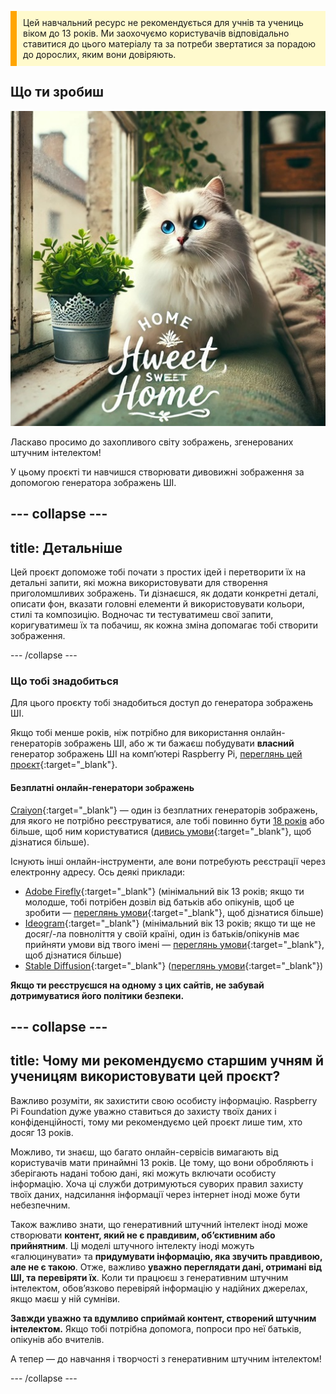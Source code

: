 <p style='border-left: solid; border-width:10px; border-color: #FFA500; background-color: #FFFACD; padding: 10px;'>
Цей навчальний ресурс не рекомендується для учнів та учениць віком до 13 років. Ми заохочуємо користувачів відповідально ставитися до цього матеріалу та за потреби звертатися за порадою до дорослих, яким вони довіряють.
</p>

## Що ти зробиш

![Пухнаста біла кішка з незвичайно блакитними очима та рожевим носиком сидить на поверхні між підвіконням та спинкою дивана, поруч із рослиною у декоративному металевому горщику. Підвіконня є частиною затишного інтерʼєру з подушкою в квітки, зеленою вʼюнкою рослиною і полицями. За вікном видно будівлю. На передньому плані зображення розміщено текст із узористим написом «HOME Hweet SWEET Home» вишуканим шрифтом. Ця англійська фраза з помилкою означає «рідна оселя».](images/prompt8.jpg)

Ласкаво просимо до захопливого світу зображень, згенерованих штучним інтелектом!

У цьому проєкті ти навчишся створювати дивовижні зображення за допомогою генератора зображень ШІ.

## --- collapse ---

## title: Детальніше

Цей проєкт допоможе тобі почати з простих ідей і перетворити їх на детальні запити, які можна використовувати для створення приголомшливих зображень. Ти дізнаєшся, як додати конкретні деталі, описати фон, вказати головні елементи й використовувати кольори, стилі та композицію. Водночас ти тестуватимеш свої запити, коригуватимеш їх та побачиш, як кожна зміна допомагає тобі створити зображення.

\--- /collapse ---

### Що тобі знадобиться

Для цього проєкту тобі знадобиться доступ до генератора зображень ШІ.

Якщо тобі менше років, ніж потрібно для використання онлайн-генераторів зображень ШІ, або ж ти бажаєш побудувати **власний** генератор зображень ШІ на компʼютері Raspberry Pi, [переглянь цей проєкт](https://projects.raspberrypi.org/en/projects/ai-images-on-pi){:target="_blank"}.

#### Безплатні онлайн-генератори зображень

[Craiyon](https://www.craiyon.com){:target="_blank"} — один із безплатних генераторів зображень, для якого не потрібно реєструватися, але тобі повинно бути [18 років](https://uk.wikipedia.org/wiki/%D0%9F%D0%BE%D0%B2%D0%BD%D0%BE%D0%BB%D1%96%D1%82%D1%82%D1%8F) або більше, щоб ним користуватися ([дивись умови](https://www.craiyon.com/terms){:target="_blank"}, щоб дізнатися більше).

Існують інші онлайн-інструменти, але вони потребують реєстрації через електронну адресу. Ось деякі приклади:

- [Adobe Firefly](https://firefly.adobe.com/){:target="_blank"} (мінімальний вік 13 років; якщо ти молодше, тобі потрібен дозвіл від батьків або опікунів, щоб це зробити — [переглянь умови](https://www.adobe.com/ua/legal/terms.html){:target="_blank"}, щоб дізнатися більше)
- [Ideogram](https://www.ideogram.ai){:target="_blank"} (мінімальний вік 13 років; якщо ти ще не досяг/-ла повноліття у своїй країні, один із батьків/опікунів має прийняти умови від твого імені — [переглянь умови](https://ideogram.ai/legal/tos){:target="_blank"}, щоб дізнатися більше)
- [Stable Diffusion](https://stablediffusionweb.com/){:target="_blank"} ([переглянь умови](https://stablediffusionweb.com/terms-and-conditions){:target="_blank"})

**Якщо ти реєструєшся на одному з цих сайтів, не забувай дотримуватися його політики безпеки.**

## --- collapse ---

## title: Чому ми рекомендуємо старшим учням й ученицям використовувати цей проєкт?

Важливо розуміти, як захистити свою особисту інформацію. Raspberry Pi Foundation дуже уважно ставиться до захисту твоїх даних і конфіденційності, тому ми рекомендуємо цей проєкт лише тим, хто досяг 13 років.

Можливо, ти знаєш, що багато онлайн-сервісів вимагають від користувачів мати принаймні 13 років. Це тому, що вони обробляють і зберігають надані тобою дані, які можуть включати особисту інформацію. Хоча ці служби дотримуються суворих правил захисту твоїх даних, надсилання інформації через інтернет іноді може бути небезпечним.

Також важливо знати, що генеративний штучний інтелект іноді може створювати **контент, який не є правдивим, обʼєктивним або прийнятним**. Ці моделі штучного інтелекту іноді можуть «галюцинувати» та **придумувати інформацію, яка звучить правдивою, але не є такою**. Отже, важливо **уважно переглядати дані, отримані від ШІ, та перевіряти їх**. Коли ти працюєш з генеративним штучним інтелектом, обов’язково перевіряй інформацію у надійних джерелах, якщо маєш у ній сумніви.

**Завжди уважно та вдумливо сприймай контент, створений штучним інтелектом.** Якщо тобі потрібна допомога, попроси про неї батьків, опікунів або вчителів.

А тепер — до навчання і творчості з генеративним штучним інтелектом!

\--- /collapse ---
